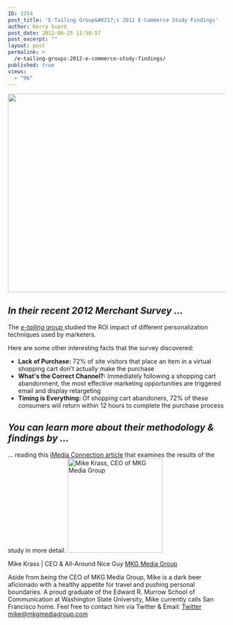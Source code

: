 ```yaml
---
ID: 1354
post_title: 'E-Tailing Group&#8217;s 2012 E-Commerce Study Findings'
author: Kerry Guard
post_date: 2012-06-25 11:58:57
post_excerpt: ""
layout: post
permalink: >
  /e-tailing-groups-2012-e-commerce-study-findings/
published: true
views:
  - "96"
---
```

<img class="aligncenter size-full wp-image-1355" title="seewhy" src="http://mkgmediagroup.com/wp-content/uploads/2012/06/seewhy.png" alt="" width="630" height="459" />
<h2><em>In their recent 2012 Merchant Survey ...</em></h2>
The <a href="http://www.e-tailing.com/" target="_blank"><em>e-tailing group</em> </a>studied the ROI impact of different personalization techniques used by marketers.

Here are some other interesting facts that the survey discovered:
<ul>
	<li><strong>Lack of Purchase:</strong> 72% of site visitors that place an item in a virtual shopping cart don't actually make the purchase</li>
	<li><strong>What's the Correct Channel?:</strong> Immediately following a shopping cart abandonment, the most effective marketing opportunities are triggered email and display retargeting</li>
	<li><strong>Timing is Everything:</strong> Of shopping cart abandoners, 72% of these consumers will return within 12 hours to complete the purchase process</li>
</ul>
<h2><em>You can learn more about their methodology &amp; findings by ...</em></h2>
... reading this <a href="http://blogs.imediaconnection.com/blog/2012/06/21/highest-roi-in-ecommerce-email-remarketing-retargeted-ads/?ref=IMEDIANEWS" target="_blank">iMedia Connection article</a> that examines the results of the study in more detail.

<img src="http://mkgmediagroup.com/wp-content/uploads/2011/08/mk_median_bw_head.jpeg" alt="Mike Krass, CEO of MKG Media Group" width="219" height="218" class="alignleft size-full wp-image-1794" />

<span itemprop="jobTitle">Mike Krass | CEO & All-Around Nice Guy</span>
<a href="http://www.mkgmediagroup.com" itemprop="url">MKG Media Group</a>
</span>

Aside from being the CEO of MKG Media Group, Mike is a dark beer aficionado with a healthy appetite for travel and pushing personal boundaries. A proud graduate of the Edward R. Murrow School of Communication at Washington State University, Mike currently calls San Francisco home. Feel free to contact him via Twitter & Email:
<a href="http://www.twitter.com/mikekrass" itemprop="url">Twitter</a>
<a href="mailto:mike@mkgmediagroup.com" itemprop="email">mike@mkgmediagroup.com</a>
</div>